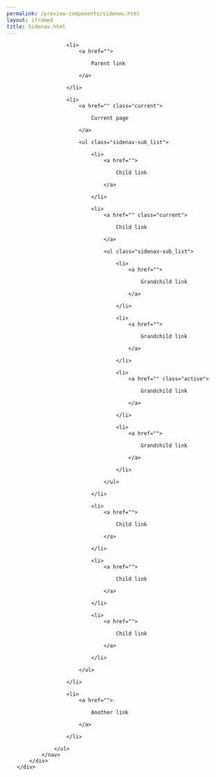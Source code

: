 ```yaml
--- 
permalink: /preview-components/sidenav.html
layout: iframed 
title: Sidenav.html
---
```

<div class="container">
    <div class="row">
        <div class="col-12 sidebar-col">
            <nav>
                <ul class="sidenav-list">

                    <li>
                        <a href="">

                            Parent link

                        </a>

                    </li>

                    <li>
                        <a href="" class="current">

                            Current page

                        </a>

                        <ul class="sidenav-sub_list">

                            <li>
                                <a href="">

                                    Child link

                                </a>

                            </li>

                            <li>
                                <a href="" class="current">

                                    Child link

                                </a>

                                <ul class="sidenav-sub_list">

                                    <li>
                                        <a href="">

                                            Grandchild link

                                        </a>

                                    </li>

                                    <li>
                                        <a href="">

                                            Grandchild link

                                        </a>

                                    </li>

                                    <li>
                                        <a href="" class="active">

                                            Grandchild link

                                        </a>

                                    </li>

                                    <li>
                                        <a href="">

                                            Grandchild link

                                        </a>

                                    </li>

                                </ul>

                            </li>

                            <li>
                                <a href="">

                                    Child link

                                </a>

                            </li>

                            <li>
                                <a href="">

                                    Child link

                                </a>

                            </li>

                            <li>
                                <a href="">

                                    Child link

                                </a>

                            </li>

                        </ul>

                    </li>

                    <li>
                        <a href="">

                            Another link

                        </a>

                    </li>

                </ul>
            </nav>
        </div>
    </div>
</div>